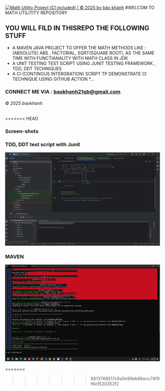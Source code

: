 [![Math Utility Project (CI included) | © 2025 by bảo khánh](https://github.com/baokhanh592004/math/actions/workflows/ci-runner.yml/badge.svg)](https://github.com/baokhanh592004/math/actions/workflows/ci-runner.yml)
#WELCOM TO MATH UTILITITY REPOSITORY 

## YOU WILL FILD IN THISREPO THE FOLLOWING STUFF

* A MAVEN JAVA PROJECT TO OFFER THE MATH METHODS LIKE : (ABSOLUTE) ABS , FACTORIAL, SQRT(SQUARE ROOT), AS THE SAME TIME WITH FUNCTIANALITY WITH MATH CLASS IN JDK 
* A UNIT TESTING TEST SCRIPT USING JUNIT TESTING FRAMEWORK , TDD, DDT TECHNIQUES
* A CI (CONTINOUS INTERGRATION) SCRIPT TP DEMONSTRATE CI TECHNIQUE USING GITHUB ACTION
*...

### CONNECT ME VIA : baokhanh21qb@gmail.com
###### &#169; 2025 baokhanh
<<<<<<< HEAD

### Screen-shots

### TDD, DDT test script with Junit 
![TDD, DDT with JUnit](https://github.com/baokhanh592004/math/blob/main/screenshots/JUnit%20with%20TDD%20DDT.png)

### MAVEN 
![Maven builder](https://github.com/baokhanh592004/math/blob/main/screenshots/Maven%20Builder.png)

=======
>>>>>>> 8813768517c6a5e99eb86ecc74f9f6e1520352f2
